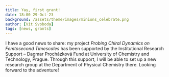 ```yaml
---
title: Yay, first grant!
date: 18:00 29-Oct-23
background: /assets/theme/images/minions_celebrate.png
author: [Vít Svoboda]
tags: [news, grants]
---
```


I have a good news to share: my project *Probing Chiral Dynamics on Femtosecond Timescales* has been supported by the Institutional Research Support – Dagmar Procházková Fund at University of Chemistry and Technology, Prague. Through this support, I will be able to set up a new research group at the Department of Physical Chemistry there. Looking forward to the adventure!